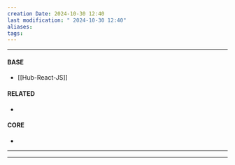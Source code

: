 ```yaml
---
creation Date: 2024-10-30 12:40
last modification: " 2024-10-30 12:40"
aliases: 
tags:
---
```

___
#### BASE
- [[Hub-React-JS]]
#### RELATED
- 
#### CORE
- 
___

___
